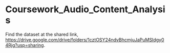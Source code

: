 # Coursework_Audio_Content_Analysis

Find the dataset at the shared link, https://drive.google.com/drive/folders/1cztOSY24ndvBhcmjuJaPuMSIdgy04Rjg?usp=sharing.
